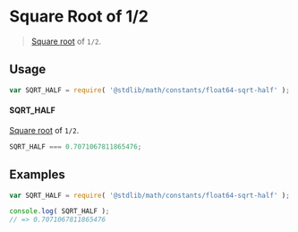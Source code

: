 # Square Root of 1/2

> [Square root][@stdlib/math/base/special/sqrt] of `1/2`.

<section class="usage">

## Usage

``` javascript
var SQRT_HALF = require( '@stdlib/math/constants/float64-sqrt-half' );
```

#### SQRT_HALF

[Square root][@stdlib/math/base/special/sqrt] of `1/2`.

``` javascript
SQRT_HALF === 0.7071067811865476;
```

</section>

<!-- /.usage -->


<section class="examples">

## Examples

<!-- TODO: better example -->

``` javascript
var SQRT_HALF = require( '@stdlib/math/constants/float64-sqrt-half' );

console.log( SQRT_HALF );
// => 0.7071067811865476
```

</section>

<!-- /.examples -->


<section class="links">

[@stdlib/math/base/special/sqrt]: https://github.com/stdlib-js/stdlib

</section>

<!-- /.links -->
